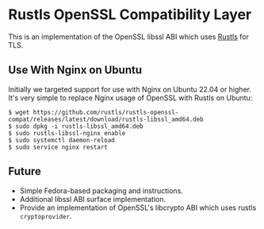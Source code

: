 # Rustls OpenSSL Compatibility Layer

This is an implementation of the OpenSSL libssl ABI which uses [Rustls](https://github.com/rustls/rustls/) for TLS.

## Use With Nginx on Ubuntu

Initially we targeted support for use with Nginx on Ubuntu 22.04 or higher. It's very simple to replace Nginx usage of OpenSSL with Rustls on Ubuntu:

```
$ wget https://github.com/rustls/rustls-openssl-compat/releases/latest/download/rustls-libssl_amd64.deb
$ sudo dpkg -i rustls-libssl_amd64.deb
$ sudo rustls-libssl-nginx enable
$ sudo systemctl daemon-reload
$ sudo service nginx restart
```

## Future

* Simple Fedora-based packaging and instructions.
* Additional libssl ABI surface implementation.
* Provide an implementation of OpenSSL's libcrypto ABI which uses rustls `cryptoprovider`.
